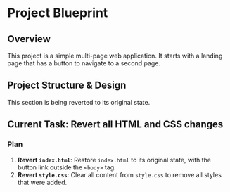 # Project Blueprint

## Overview

This project is a simple multi-page web application. It starts with a landing page that has a button to navigate to a second page.

## Project Structure & Design

This section is being reverted to its original state.

## Current Task: Revert all HTML and CSS changes

### Plan

1.  **Revert `index.html`**: Restore `index.html` to its original state, with the button link outside the `<body>` tag.
2.  **Revert `style.css`**: Clear all content from `style.css` to remove all styles that were added.
